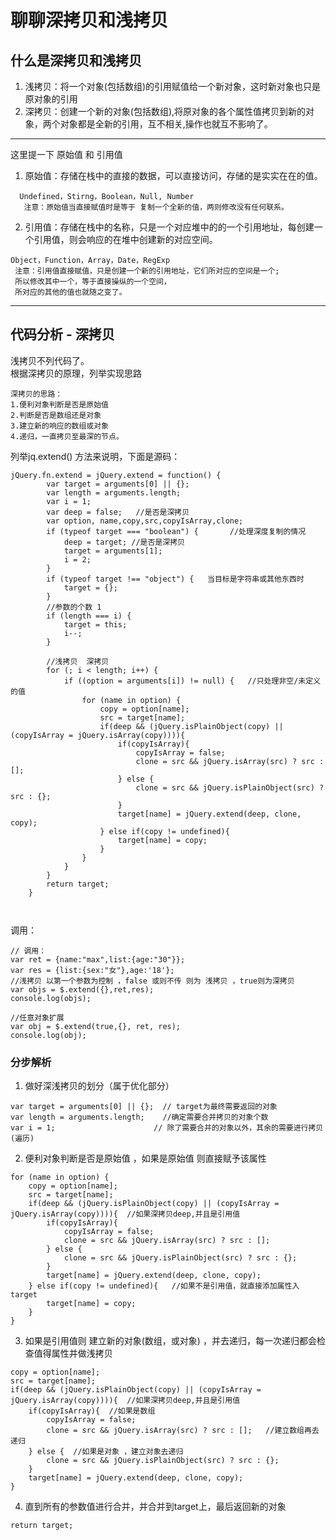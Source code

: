 # 聊聊深拷贝和浅拷贝
## 什么是深拷贝和浅拷贝
1. 浅拷贝：将一个对象(包括数组)的引用赋值给一个新对象，这时新对象也只是原对象的引用
2. 深拷贝：创建一个新的对象(包括数组),将原对象的各个属性值拷贝到新的对象，两个对象都是全新的引用，互不相关,操作也就互不影响了。

***
这里提一下 原始值 和 引用值
1. 原始值：存储在栈中的直接的数据，可以直接访问，存储的是实实在在的值。
~~~
  Undefined，Stirng，Boolean，Null, Number
   注意：原始值当直接赋值时是等于 复制一个全新的值，两则修改没有任何联系。
~~~  
 
2. 引用值：存储在栈中的名称，只是一个对应堆中的的一个引用地址，每创建一个引用值，则会响应的在堆中创建新的对应空间。
~~~
Object，Function，Array，Date，RegExp 
 注意：引用值直接赋值，只是创建一个新的引用地址，它们所对应的空间是一个;
 所以修改其中一个，等于直接操纵的一个空间，
 所对应的其他的值也就随之变了。
~~~ 
 
***

## 代码分析 - 深拷贝
  浅拷贝不列代码了。  
  根据深拷贝的原理，列举实现思路
```
深拷贝的思路：
1.便利对象判断是否是原始值
2.判断是否是数组还是对象
3.建立新的响应的数组或对象
4.递归，一直拷贝至最深的节点。
```

列举jq.extend() 方法来说明，下面是源码：
```
jQuery.fn.extend = jQuery.extend = function() {
		var target = arguments[0] || {};
		var length = arguments.length;
		var i = 1;
		var deep = false;   //是否是深拷贝
		var option, name,copy,src,copyIsArray,clone;
        if (typeof target === "boolean") {       //处理深度复制的情况 
        	deep = target; //是否是深拷贝
			target = arguments[1];
			i = 2;
        }
		if (typeof target !== "object") {   当目标是字符串或其他东西时
			target = {};
		}
		//参数的个数 1
		if (length === i) {
			target = this;  
			i--;
		}

		//浅拷贝  深拷贝
		for (; i < length; i++) {
			if ((option = arguments[i]) != null) {   //只处理非空/未定义 的值
				for (name in option) {
					copy = option[name];
					src = target[name];
					if(deep && (jQuery.isPlainObject(copy) || (copyIsArray = jQuery.isArray(copy)))){
						if(copyIsArray){
							copyIsArray = false;
							clone = src && jQuery.isArray(src) ? src : [];
						} else {
							clone = src && jQuery.isPlainObject(src) ? src : {};
						}
						target[name] = jQuery.extend(deep, clone, copy);
					} else if(copy != undefined){
						target[name] = copy;
					}
				}
			}
		}
		return target;
	}

	
```

调用：
```
// 调用：
var ret = {name:"max",list:{age:"30"}};
var res = {list:{sex:"女"},age:'18'};
//浅拷贝 以第一个参数为控制 ，false 或则不传 则为 浅拷贝 ，true则为深拷贝
var objs = $.extend({},ret,res);  
console.log(objs);

//任意对象扩展
var obj = $.extend(true,{}, ret, res);
console.log(obj);
```
### 分步解析
1. 做好深浅拷贝的划分（属于优化部分）
```
var target = arguments[0] || {};  // target为最终需要返回的对象
var length = arguments.length;    //确定需要合并拷贝的对象个数
var i = 1;						// 除了需要合并的对象以外，其余的需要进行拷贝(遍历)
```

2. 便利对象判断是否是原始值 ，如果是原始值 则直接赋予该属性
```
for (name in option) {
	copy = option[name]; 
	src = target[name];
	if(deep && (jQuery.isPlainObject(copy) || (copyIsArray = jQuery.isArray(copy)))){  //如果深拷贝deep,并且是引用值
		if(copyIsArray){
			copyIsArray = false;
			clone = src && jQuery.isArray(src) ? src : [];
		} else {
			clone = src && jQuery.isPlainObject(src) ? src : {};
		}
		target[name] = jQuery.extend(deep, clone, copy);
	} else if(copy != undefined){   //如果不是引用值，就直接添加属性入target
		target[name] = copy;
	}
}
```

3. 如果是引用值则 建立新的对象(数组，或对象) ，并去递归，每一次递归都会检查值得属性并做浅拷贝
```
copy = option[name]; 
src = target[name];
if(deep && (jQuery.isPlainObject(copy) || (copyIsArray = jQuery.isArray(copy)))){  //如果深拷贝deep,并且是引用值
	if(copyIsArray){  //如果是数组
		copyIsArray = false;
		clone = src && jQuery.isArray(src) ? src : [];   //建立数组再去递归
	} else {  //如果是对象 ，建立对象去递归
		clone = src && jQuery.isPlainObject(src) ? src : {};
	}
	target[name] = jQuery.extend(deep, clone, copy);
}
```

4. 直到所有的参数值进行合并，并合并到target上，最后返回新的对象
```
return target;

```
	
